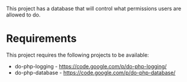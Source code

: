 This project has a database that will control what permissions users are allowed to do.

# Requirements #
This project requires the following projects to be available:
  * do-php-logging - https://code.google.com/p/do-php-logging/
  * do-php-database - https://code.google.com/p/do-php-database/